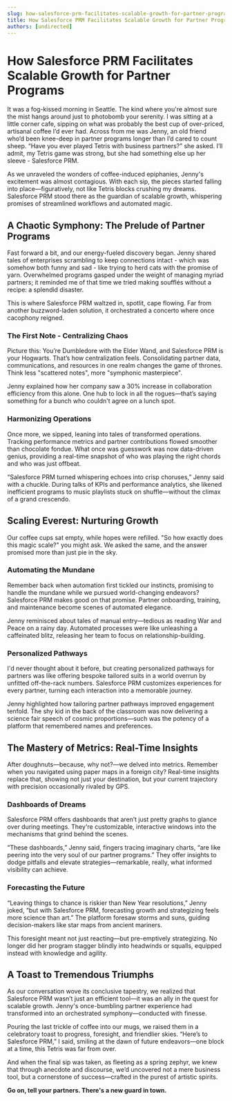 ```yaml
---
slug: how-salesforce-prm-facilitates-scalable-growth-for-partner-programs
title: How Salesforce PRM Facilitates Scalable Growth for Partner Programs
authors: [undirected]
---
```



# How Salesforce PRM Facilitates Scalable Growth for Partner Programs

It was a fog-kissed morning in Seattle. The kind where you're almost sure the mist hangs around just to photobomb your serenity. I was sitting at a little corner cafe, sipping on what was probably the best cup of over-priced, artisanal coffee I’d ever had. Across from me was Jenny, an old friend who’d been knee-deep in partner programs longer than I’d cared to count sheep. “Have you ever played Tetris with business partners?” she asked. I’ll admit, my Tetris game was strong, but she had something else up her sleeve - Salesforce PRM.

As we unraveled the wonders of coffee-induced epiphanies, Jenny's excitement was almost contagious. With each sip, the pieces started falling into place—figuratively, not like Tetris blocks crushing my dreams. Salesforce PRM stood there as the guardian of scalable growth, whispering promises of streamlined workflows and automated magic.

## A Chaotic Symphony: The Prelude of Partner Programs

Fast forward a bit, and our energy-fueled discovery began. Jenny shared tales of enterprises scrambling to keep connections intact - which was somehow both funny and sad - like trying to herd cats with the promise of yarn. Overwhelmed programs gasped under the weight of managing myriad partners; it reminded me of that time we tried making soufflés without a recipe: a splendid disaster.

This is where Salesforce PRM waltzed in, spotlit, cape flowing. Far from another buzzword-laden solution, it orchestrated a concerto where once cacophony reigned.

### The First Note - Centralizing Chaos

Picture this: You’re Dumbledore with the Elder Wand, and Salesforce PRM is your Hogwarts. That’s how centralization feels. Consolidating partner data, communications, and resources in one realm changes the game of thrones. Think less "scattered notes", more "symphonic masterpiece". 

Jenny explained how her company saw a 30% increase in collaboration efficiency from this alone. One hub to lock in all the rogues—that’s saying something for a bunch who couldn't agree on a lunch spot.

### Harmonizing Operations

Once more, we sipped, leaning into tales of transformed operations. Tracking performance metrics and partner contributions flowed smoother than chocolate fondue. What once was guesswork was now data-driven genius, providing a real-time snapshot of who was playing the right chords and who was just offbeat.

“Salesforce PRM turned whispering echoes into crisp choruses,” Jenny said with a chuckle. During talks of KPIs and performance analytics, she likened inefficient programs to music playlists stuck on shuffle—without the climax of a grand crescendo.

## Scaling Everest: Nurturing Growth

Our coffee cups sat empty, while hopes were refilled. "So how exactly does this magic scale?" you might ask. We asked the same, and the answer promised more than just pie in the sky.

### Automating the Mundane

Remember back when automation first tickled our instincts, promising to handle the mundane while we pursued world-changing endeavors? Salesforce PRM makes good on that promise. Partner onboarding, training, and maintenance become scenes of automated elegance.

Jenny reminisced about tales of manual entry—tedious as reading War and Peace on a rainy day. Automated processes were like unleashing a caffeinated blitz, releasing her team to focus on relationship-building.

### Personalized Pathways

I'd never thought about it before, but creating personalized pathways for partners was like offering bespoke tailored suits in a world overrun by unfitted off-the-rack numbers. Salesforce PRM customizes experiences for every partner, turning each interaction into a memorable journey.

Jenny highlighted how tailoring partner pathways improved engagement tenfold. The shy kid in the back of the classroom was now delivering a science fair speech of cosmic proportions—such was the potency of a platform that remembered names and preferences.

## The Mastery of Metrics: Real-Time Insights

After doughnuts—because, why not?—we delved into metrics. Remember when you navigated using paper maps in a foreign city? Real-time insights replace that, showing not just your destination, but your current trajectory with precision occasionally rivaled by GPS.

### Dashboards of Dreams

Salesforce PRM offers dashboards that aren’t just pretty graphs to glance over during meetings. They're customizable, interactive windows into the mechanisms that grind behind the scenes.

“These dashboards,” Jenny said, fingers tracing imaginary charts, “are like peering into the very soul of our partner programs.” They offer insights to dodge pitfalls and elevate strategies—remarkable, really, what informed visibility can achieve.

### Forecasting the Future

“Leaving things to chance is riskier than New Year resolutions,” Jenny joked, “but with Salesforce PRM, forecasting growth and strategizing feels more science than art.” The platform foresaw storms and suns, guiding decision-makers like star maps from ancient mariners.

This foresight meant not just reacting—but pre-emptively strategizing. No longer did her program stagger blindly into headwinds or squalls, equipped instead with knowledge and agility.

## A Toast to Tremendous Triumphs

As our conversation wove its conclusive tapestry, we realized that Salesforce PRM wasn’t just an efficient tool—it was an ally in the quest for scalable growth. Jenny's once-bumbling partner experience had transformed into an orchestrated symphony—conducted with finesse.

Pouring the last trickle of coffee into our mugs, we raised them in a celebratory toast to progress, foresight, and friendlier skies. “Here’s to Salesforce PRM,” I said, smiling at the dawn of future endeavors—one block at a time, this Tetris was far from over.

And when the final sip was taken, as fleeting as a spring zephyr, we knew that through anecdote and discourse, we’d uncovered not a mere business tool, but a cornerstone of success—crafted in the purest of artistic spirits.

**Go on, tell your partners. There's a new guard in town.**